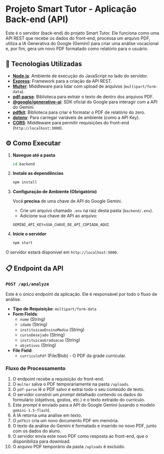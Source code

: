 # Projeto Smart Tutor - Aplicação Back-end (API)

Este é o servidor (back-end) do projeto Smart Tutor. Ele funciona como uma API REST que recebe os dados do front-end, processa um arquivo PDF, utiliza a IA Generativa do Google (Gemini) para criar uma análise vocacional e, por fim, gera um novo PDF formatado como relatório para o usuário.

## 🚀 Tecnologias Utilizadas

* **[Node.js](https://nodejs.org/en)**: Ambiente de execução do JavaScript no lado do servidor.
* **[Express](https://expressjs.com/pt-br/)**: Framework para a criação da API REST.
* **[Multer](https://github.com/expressjs/multer)**: Middleware para lidar com upload de arquivos (`multipart/form-data`).
* **[pdf-parse](https://www.npmjs.com/package/pdf-parse)**: Biblioteca para extrair o texto de dentro dos arquivos PDF.
* **[@google/generative-ai](https://www.npmjs.com/package/@google/generative-ai)**: SDK oficial do Google para interagir com a API do Gemini.
* **[pdfkit](https://pdfkit.org/)**: Biblioteca para criar e formatar o PDF de relatório do zero.
* **[dotenv](https://www.npmjs.com/package/dotenv)**: Para carregar variáveis de ambiente (como a API Key).
* **[CORS](https://www.npmjs.com/package/cors)**: Middleware para permitir requisições do front-end (`http://localhost:3000`).

## ⚙️ Como Executar

1.  **Navegue até a pasta**
    ```bash
    cd backend
    ```

2.  **Instale as dependências**
    ```bash
    npm install
    ```

3.  **Configuração de Ambiente (Obrigatório)**

    Você **precisa** de uma chave de API do Google Gemini.

    * Crie um arquivo chamado `.env` na raiz desta pasta (`backend/.env`).
    * Adicione sua chave de API ao arquivo:

    ```
    GEMINI_API_KEY=SUA_CHAVE_DE_API_COPIADA_AQUI
    ```

4.  **Inicie o servidor**
    ```bash
    npm start
    ```

O servidor estará disponível em `http://localhost:5000`.

## 📋 Endpoint da API

### `POST /api/analyze`

Este é o único endpoint da aplicação. Ele é responsável por todo o fluxo de análise.

* **Tipo de Requisição**: `multipart/form-data`
* **Form Fields**:
    * `nome` (String)
    * `idade` (String)
    * `instituicaoEnsinoMedio` (String)
    * `cursoDesejado` (String)
    * `instituicaoGraduacao` (String)
    * `objetivos` (String)
* **File Field**:
    * `curriculoPdf` (File/Blob) - O PDF da grade curricular.

### Fluxo de Processamento

1.  O endpoint recebe a requisição do front-end.
2.  O `multer` salva o PDF temporariamente na pasta `/uploads`.
3.  O `pdf-parse` lê o PDF salvo e extrai todo o seu conteúdo de texto.
4.  O servidor constrói um *prompt* detalhado contendo os dados do formulário (objetivos, gostos, etc.) e o texto extraído do currículo.
5.  Este *prompt* é enviado para a API do Google Gemini (usando o modelo `gemini-1.5-flash`).
6.  A IA retorna uma análise em texto.
7.  O `pdfkit` cria um novo documento PDF em memória.
8.  O texto da análise do Gemini é formatado e inserido no novo PDF, junto com os dados do aluno.
9.  O servidor envia este novo PDF como resposta ao front-end, que o disponibiliza para download.
10. O arquivo PDF temporário da pasta `/uploads` é excluído.